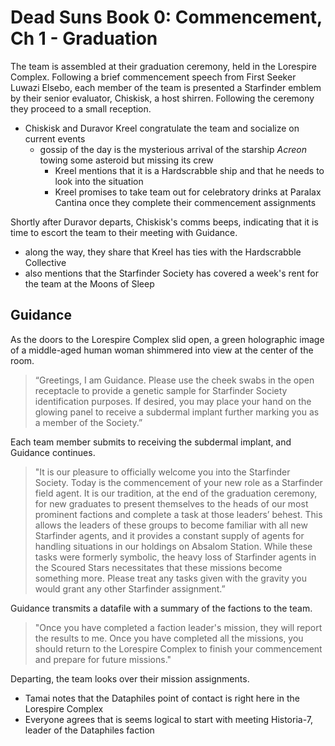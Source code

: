 # Dead Suns Book 0: Commencement, Ch 1 - Graduation 

The team is assembled at their graduation ceremony, held in the Lorespire Complex. Following a brief commencement speech from First Seeker Luwazi Elsebo, each member of the team is presented a Starfinder emblem by their senior evaluator, Chiskisk, a host shirren. Following the ceremony they proceed to a small reception.
- Chiskisk and Duravor Kreel congratulate the team and socialize on current events
  - gossip of the day is the mysterious arrival of the starship *Acreon* towing some asteroid but missing its crew
    - Kreel mentions that it is a Hardscrabble ship and that he needs to look into the situation
  	- Kreel promises to take team out for celebratory drinks at Paralax Cantina once they complete their commencement assignments

Shortly after Duravor departs, Chiskisk's comms beeps, indicating that it is time to escort the team to their meeting with Guidance.
- along the way, they share that Kreel has ties with the Hardscrabble Collective
- also mentions that the Starfinder Society has covered a week's rent for the team at the Moons of Sleep

## Guidance

As the doors to the Lorespire Complex slid open, a green holographic image of a middle-aged human woman shimmered into view at the center of the room.
> “Greetings, I am Guidance. Please use the cheek swabs in the open receptacle to provide a genetic sample for Starfinder Society identification purposes. If desired, you may place your hand on the glowing panel to receive a subdermal implant further marking you as a member of the Society.”

Each team member submits to receiving the subdermal implant, and Guidance continues.
> "It is our pleasure to officially welcome you into the Starfinder Society. Today is the commencement of your new role as a Starfinder field agent. It is our tradition, at the end of the graduation ceremony, for new graduates to present themselves to the heads of our most prominent factions and complete a task at those leaders’ behest. This allows the leaders of these groups to become familiar with all new Starfinder agents, and it provides a constant supply of agents for handling situations in our holdings on Absalom Station. While these tasks were formerly symbolic, the heavy loss of Starfinder agents in the Scoured Stars necessitates that these missions become something more. Please treat any tasks given with the gravity you would grant any other Starfinder assignment.”

Guidance transmits a datafile with a summary of the factions to the team.

> "Once you have completed a faction leader's mission, they will report the results to me. Once you have completed all the missions, you should return to the Lorespire Complex to finish your commencement and prepare for future missions."

Departing, the team looks over their mission assignments.
- Tamai notes that the Dataphiles point of contact is right here in the Lorespire Complex
- Everyone agrees that is seems logical to start with meeting Historia-7, leader of the Dataphiles faction
